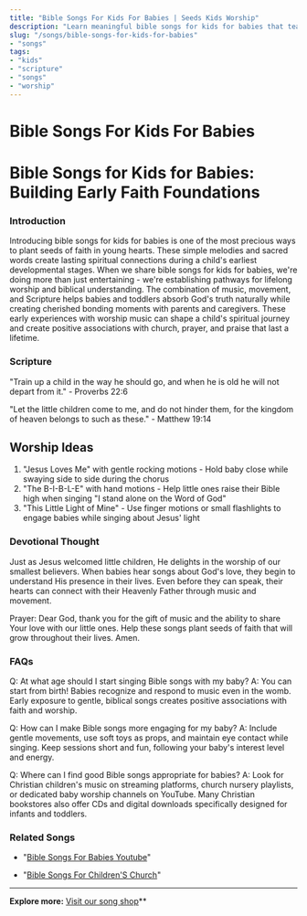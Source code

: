 ```yaml
---
title: "Bible Songs For Kids For Babies | Seeds Kids Worship"
description: "Learn meaningful bible songs for kids for babies that teach Scripture through music. Interactive worship resources for kids and families."
slug: "/songs/bible-songs-for-kids-for-babies"
- "songs"
tags:
- "kids"
- "scripture"
- "songs"
- "worship"
---
```


# Bible Songs For Kids For Babies

# Bible Songs for Kids for Babies: Building Early Faith Foundations

### Introduction
Introducing bible songs for kids for babies is one of the most precious ways to plant seeds of faith in young hearts. These simple melodies and sacred words create lasting spiritual connections during a child's earliest developmental stages. When we share bible songs for kids for babies, we're doing more than just entertaining - we're establishing pathways for lifelong worship and biblical understanding. The combination of music, movement, and Scripture helps babies and toddlers absorb God's truth naturally while creating cherished bonding moments with parents and caregivers. These early experiences with worship music can shape a child's spiritual journey and create positive associations with church, prayer, and praise that last a lifetime.

### Scripture
"Train up a child in the way he should go, and when he is old he will not depart from it." - Proverbs 22:6

"Let the little children come to me, and do not hinder them, for the kingdom of heaven belongs to such as these." - Matthew 19:14

## Worship Ideas
1. "Jesus Loves Me" with gentle rocking motions - Hold baby close while swaying side to side during the chorus
2. "The B-I-B-L-E" with hand motions - Help little ones raise their Bible high when singing "I stand alone on the Word of God"
3. "This Little Light of Mine" - Use finger motions or small flashlights to engage babies while singing about Jesus' light

### Devotional Thought
Just as Jesus welcomed little children, He delights in the worship of our smallest believers. When babies hear songs about God's love, they begin to understand His presence in their lives. Even before they can speak, their hearts can connect with their Heavenly Father through music and movement.

Prayer: Dear God, thank you for the gift of music and the ability to share Your love with our little ones. Help these songs plant seeds of faith that will grow throughout their lives. Amen.

### FAQs
Q: At what age should I start singing Bible songs with my baby?
A: You can start from birth! Babies recognize and respond to music even in the womb. Early exposure to gentle, biblical songs creates positive associations with faith and worship.

Q: How can I make Bible songs more engaging for my baby?
A: Include gentle movements, use soft toys as props, and maintain eye contact while singing. Keep sessions short and fun, following your baby's interest level and energy.

Q: Where can I find good Bible songs appropriate for babies?
A: Look for Christian children's music on streaming platforms, church nursery playlists, or dedicated baby worship channels on YouTube. Many Christian bookstores also offer CDs and digital downloads specifically designed for infants and toddlers.

### Related Songs

- "[Bible Songs For Babies Youtube](/songs/bible-songs-for-babies-youtube/)"

- "[Bible Songs For Children'S Church](/songs/bible-songs-for-children-s-church/)"

---

**Explore more:** [Visit our song shop](https://seedskidsworship.com/shop)**

<!-- Schema Markup -->
<script type="application/ld+json">
{
  "@context": "https://schema.org",
  "@type": "MusicRecording",
  "name": "Bible Songs For Kids For Babies",
  "byArtist": {
    "@type": "MusicGroup",
    "name": "Seeds Kids Worship"
  },
  "isFamilyFriendly": true,
  "url": "https://seedskidsworship.com/songs/bible-songs-for-kids-for-babies/"
}
</script>